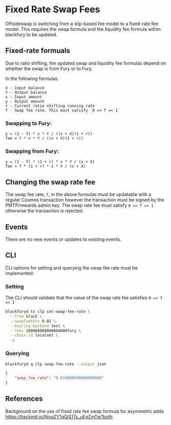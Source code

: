 # Fixed Rate Swap Fees

Offsideswap is switching from a slip-based fee model to a fixed-rate fee model. This requires
the swap formula and the liquidity fee formula within blackfury to be updated.

## Fixed-rate formuals

Due to ratio shifting, the updated swap and liquidity fee formulas depend on whether the swap is
from Fury or to Fury.

In the following formulas:

```
X - Input balance
Y - Output balance
x - Input amount
y - Output amount
r - Current ratio shifting running rate
f - Swap fee rate. This must satisfy `0 =< f =< 1`
```

### Swapping to Fury:

```
y = (1 - f) * x * Y / ((x + X)(1 + r))
fee = f * x * Y / ((x + X)(1 + r))
```

### Swapping from Fury:

```
y = (1 - f) * (1 + r) * x * Y / (x + X)
fee = f * (1 + r) * x * Y / (x + X)
```

## Changing the swap rate fee

The swap fee rate, `f`, in the above formulas must be updatable with a regular Cosmos transaction
however the transaction must be signed by the PMTP/rewards admin key. The swap rate fee must
satisfy `0 =< f =< 1` otherwise the transaction is rejected.

## Events

There are no new events or updates to existing events.

## CLI

CLI options for setting and querying the swap fee rate must be implemented.

### Setting

The CLI should validate that the value of the swap rate fee satisfies `0 =< f =< 1`

```bash
blackfuryd tx clp set-swap-fee-rate \
  --from black \
  --swapFeeRate 0.01 \
  --keyring-backend test \
  --fees 100000000000000000fury \
  --chain-id localnet \
  -y
```

### Querying

```bash
blackfuryd q clp swap-fee-rate --output json
```

```json
{
	"swap_fee_rate": "0.010000000000000000"
}
```
## References

Background on the use of fixed rate fee swap formula for asymmetric adds https://hackmd.io/NjvaZY1qQiS17s_uEgZmTw?both